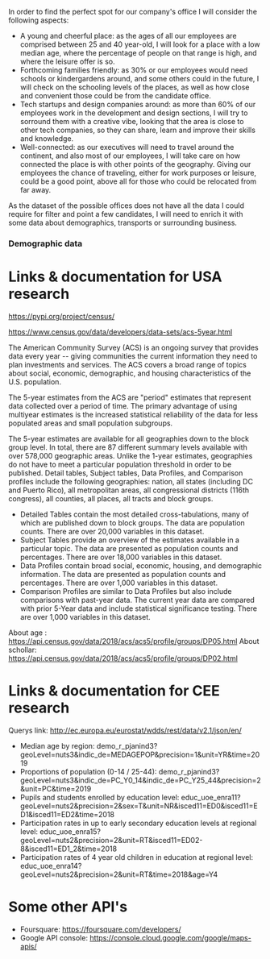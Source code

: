 In order to find the perfect spot for our company's office I will consider the following aspects:

 - A young and cheerful place: as the ages of all our employees are comprised between 25 and 40 year-old, I will look for a place with a low median age, where the percentage of people on that range is high, and where the leisure offer is so.
 - Forthcoming families friendly: as 30% or our employees would need schools or kindergardens around, and some others could in the future, I will check on the schooling levels of the places, as well as how close and convenient those could be from the candidate office.
 - Tech startups and design companies around: as more than 60% of our employees work in the development and design sections, I will try to sorround them with a creative vibe, looking that the area is close to other tech companies, so they can share, learn and improve their skills and knowledge.
 - Well-connected: as our executives will need to travel around the continent, and also most of our employees, I will take care on how connected the place is with other points of the geography. Giving our employees the chance of traveling, either for work purposes or leisure, could be a good point, above all for those who could be relocated from far away.

As the dataset of the possible offices does not have all the data I could require for filter and point a few candidates, I will need to enrich it with some data about demographics, transports or surrounding business.

### Demographic data


# Links & documentation for USA research

https://pypi.org/project/census/

https://www.census.gov/data/developers/data-sets/acs-5year.html

The American Community Survey (ACS) is an ongoing survey that provides data every year -- giving communities the current information they need to plan investments and services. The ACS covers a broad range of topics about social, economic, demographic, and housing characteristics of the U.S. population.

The 5-year estimates from the ACS are "period" estimates that represent data collected over a period of time. The primary advantage of using multiyear estimates is the increased statistical reliability of the data for less populated areas and small population subgroups.

The 5-year estimates are available for all geographies down to the block group level.  In total, there are 87 different summary levels available with over 578,000 geographic areas.  Unlike the 1-year estimates, geographies do not have to meet a particular population threshold in order to be published.  Detail tables, Subject tables, Data Profiles, and Comparison profiles include the following geographies: nation, all states (including DC and Puerto Rico), all metropolitan areas, all congressional districts (116th congress), all counties, all places, all tracts and block groups.

 - Detailed Tables contain the most detailed cross-tabulations, many of which are published down to block groups. The data are population counts. There are over 20,000 variables in this dataset.
 - Subject Tables provide an overview of the estimates available in a particular topic.  The data are presented as population counts and percentages.  There are over 18,000 variables in this dataset. 
 - Data Profiles contain broad social, economic, housing, and demographic information. The data are presented as population counts and percentages. There are over 1,000 variables in this dataset.
 - Comparison Profiles are similar to Data Profiles but also include comparisons with past-year data.  The   current year data are compared with prior 5-Year data and include statistical significance testing.  There are over 1,000 variables in this dataset.

About age : https://api.census.gov/data/2018/acs/acs5/profile/groups/DP05.html
About schollar: https://api.census.gov/data/2018/acs/acs5/profile/groups/DP02.html

# Links & documentation for CEE research

Querys link: http://ec.europa.eu/eurostat/wdds/rest/data/v2.1/json/en/

 - Median age by region: demo_r_pjanind3?geoLevel=nuts3&indic_de=MEDAGEPOP&precision=1&unit=YR&time=2019
 - Proportions of population (0-14 / 25-44): demo_r_pjanind3?geoLevel=nuts3&indic_de=PC_Y0_14&indic_de=PC_Y25_44&precision=2&unit=PC&time=2019
 - Pupils and students enrolled by education level: educ_uoe_enra11?geoLevel=nuts2&precision=2&sex=T&unit=NR&isced11=ED0&isced11=ED1&isced11=ED2&time=2018
 - Participation rates in up to early secondary education levels at regional level: educ_uoe_enra15?geoLevel=nuts2&precision=2&unit=RT&isced11=ED02-8&isced11=ED1_2&time=2018
 - Participation rates of 4 year old children in education at regional level: educ_uoe_enra14?geoLevel=nuts2&precision=2&unit=RT&time=2018&age=Y4

# Some other API's

 - Foursquare: https://foursquare.com/developers/
 - Google API console: https://console.cloud.google.com/google/maps-apis/
 